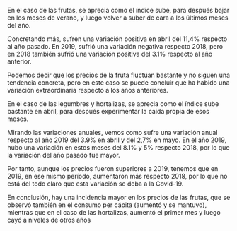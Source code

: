 En el caso de las frutas, se aprecia como el índice sube, para después bajar en los meses de verano, y luego volver a suber de cara a los últimos meses del año.

Concretando más, sufren una variación positiva en abril del 11,4% respecto al año pasado. En 2019, sufrió una variación negativa respecto 2018, pero en 2018 también sufrió una variación positiva del 3.1% respecto al año anterior.

Podemos decir que los precios de la fruta fluctúan bastante y no siguen una tendencia concreta, pero en este caso se puede concluir que ha habido una variación extraordinaria respecto a los años anteriores.

En el caso de las legumbres y hortalizas, se aprecia como el índice sube bastante en abril, para después experimentar la caída propia de esos meses.

Mirando las variaciones anuales, vemos como sufre una variación anual respecto al año 2019 del 3.9% en abril y del 2,7% en mayo. En el año 2019, hubo una variación en estos meses del 8.1% y 5% respecto 2018, por lo que la variación del año pasado fue mayor.

Por tanto, aunque los precios fueron superiores a 2019, tenemos que en 2019, en ese mismo período, aumentaron más respecto 2018, por lo que no está del todo claro que esta variación se deba a la Covid-19.

En conclusión, hay una incidencia mayor en los precios de las frutas, que se observó también en el consumo per cápita (aumentó y se mantuvo), mientras que en el caso de las hortalizas, aumentó el primer mes y luego cayó a niveles de otros años
